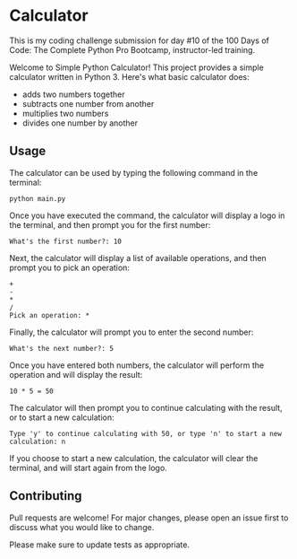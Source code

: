 # Calculator

This is my coding challenge submission for day #10 of the 100 Days of Code: The Complete Python Pro Bootcamp, instructor-led training.

Welcome to Simple Python Calculator! This project provides a simple calculator written in Python 3. Here's what basic calculator does:

- adds two numbers together
- subtracts one number from another
- multiplies two numbers
- divides one number by another

## Usage

The calculator can be used by typing the following command in the terminal:

```
python main.py
```

Once you have executed the command, the calculator will display a logo in the terminal, and then prompt you for the first number:

```
What's the first number?: 10
```

Next, the calculator will display a list of available operations, and then prompt you to pick an operation:

```
+
-
*
/
Pick an operation: *
```

Finally, the calculator will prompt you to enter the second number:

```
What's the next number?: 5
```

Once you have entered both numbers, the calculator will perform the operation and will display the result:

```
10 * 5 = 50
```

The calculator will then prompt you to continue calculating with the result, or to start a new calculation:

```
Type 'y' to continue calculating with 50, or type 'n' to start a new calculation: n
```

If you choose to start a new calculation, the calculator will clear the terminal, and will start again from the logo.

## Contributing

Pull requests are welcome! For major changes, please open an issue first to discuss what you would like to change.

Please make sure to update tests as appropriate.

